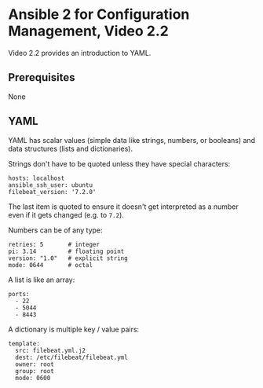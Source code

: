 # Ansible 2 for Configuration Management, Video 2.2

Video 2.2 provides an introduction to YAML.

## Prerequisites

None

## YAML

YAML has scalar values (simple data like strings, numbers, or booleans) and
data structures (lists and dictionaries).

Strings don't have to be quoted unless they have special characters:

```
hosts: localhost
ansible_ssh_user: ubuntu
filebeat_version: '7.2.0'
```

The last item is quoted to ensure it doesn't get interpreted as a number even
if it gets changed (e.g. to `7.2`).

Numbers can be of any type:

```
retries: 5       # integer
pi: 3.14         # floating point
version: "1.0"   # explicit string
mode: 0644       # octal
```

A list is like an array:

```
ports:
  - 22
  - 5044
  - 8443
```

A dictionary is multiple key / value pairs:

```
template:
  src: filebeat.yml.j2
  dest: /etc/filebeat/filebeat.yml
  owner: root
  group: root
  mode: 0600
```
